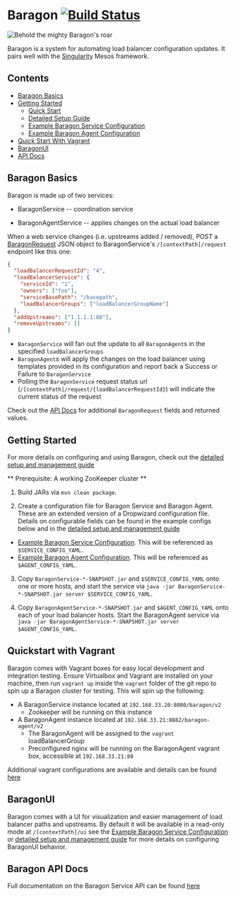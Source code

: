 <a id="top"></a>
# Baragon [![Build Status](https://travis-ci.org/HubSpot/Baragon.svg?branch=master)](https://travis-ci.org/HubSpot/Baragon)

![Behold the mighty Baragon's roar](http://i.imgur.com/mCbkbcZ.jpg)

Baragon is a system for automating load balancer configuration updates. It pairs well with the [Singularity](https://github.com/HubSpot/Singularity) Mesos framework.

## Contents

- [Baragon Basics](#basics)
- [Getting Started](#start)
  - [Quick Start](#start)
  - [Detailed Setup Guide](docs/managing_baragon.md)
  - [Example Baragon Service Configuration](docs/baragon_service_config.yaml)
  - [Example Baragon Agent Configuration](docs/baragon_agent_config.yaml)
- [Quick Start With Vagrant](#vagrant)
- [BaragonUI](#ui)
- [API Docs](docs/baragon_api_docs.md)

<a id="basics"></a>
## Baragon Basics

Baragon is made up of two services:

- BaragonService -- coordination service

- BaragonAgentService -- applies changes on the actual load balancer

When a web service changes (i.e. upstreams added / removed), POST a [BaragonRequest](docs/baragon_api_docs.md#requests) JSON object to BaragonService's `/[contextPath]/request` endpoint like this one:

```json
{
  "loadBalancerRequestId": "4",
  "loadBalancerService": {
    "serviceId": "1",
    "owners": ["foo"],
    "serviceBasePath": "/basepath",
    "loadBalancerGroups": ["loadBalancerGroupName"]
  },
  "addUpstreams": ["1.1.1.1:80"],
  "removeUpstreams": []
}
```

- `BaragonService` will fan out the update to all `BaragonAgent`s in the specified `loadBalancerGroups`
- `BaragonAgent`s will apply the changes on the load balancer using templates provided in its configuration and report back a Success or Failure to `BaragonService`
- Polling the `BaragonService` request status url (`/[contextPath]/request/{loadBalancerRequestId}`) will indicate the current status of the request

Check out the [API Docs](docs/baragon_api_docs.md) for additional `BaragonRequest` fields and returned values.

<a id="start"></a>
## Getting Started

For more details on configuring and using Baragon, check out the [detailed setup and management guide](docs/managing_baragon.md)

** Prerequisite: A working ZooKeeper cluster **

1. Build JARs via `mvn clean package`.

2. Create a configuration file for Baragon Service and Baragon Agent. These are an extended version of a Dropwizard configuration file. Details on configurable fields can be found in the example configs below and in the [detailed setup and management guide](docs/managing_baragon.md) 
  - [Example Baragon Service Configuration](docs/baragon_service_config.yaml). This will be referenced as `$SERVICE_CONFIG_YAML`.
  - [Example Baragon Agent Configuration](docs/baragon_agent_config.yaml). This will be referenced as `$AGENT_CONFIG_YAML`.

3. Copy `BaragonService-*-SNAPSHOT.jar` and `$SERVICE_CONFIG_YAML` onto one or more hosts, and start the service via `java -jar BaragonService-*-SNAPSHOT.jar server $SERVICE_CONFIG_YAML`.

4. Copy `BaragonAgentService-*-SNAPSHOT.jar` and `$AGENT_CONFIG_YAML` onto each of your load balancer hosts. Start the BaragonAgent service via `java -jar BaragonAgentService-*-SNAPSHOT.jar server $AGENT_CONFIG_YAML`.

<a id="vagrant"></a>
## Quickstart with Vagrant

Baragon comes with Vagrant boxes for easy local development and integration testing. Ensure Virtualbox and Vagrant are installed on your machine, then run `vagrant up` inside the `vagrant` folder of the git repo to spin up a Baragon cluster for testing. This will spin up the following:
- A BaragonService instance located at `192.168.33.20:8080/baragon/v2`
  - Zookeeper will be running on this instance
- A BaragonAgent instance located at `192.168.33.21:8882/baragon-agent/v2`
  - The BaragonAgent will be assigned to the `vagrant` loadBalancerGroup
  - Preconfigured nginx will be running on the BaragonAgent vagrant box, accessible at `192.168.33.21:80`

Additional vagrant configurations are available and details can be found [here](docs/vagrant.md)

<a id="ui"></a>
## BaragonUI
 
Baragon comes with a UI for visualization and easier management of load balancer paths and upstreams. By default it will be available in a read-only mode at `/[contextPath]/ui` see the [Example Baragon Service Configuration](docs/baragon_service_config.yaml) or [detailed setup and management guide](docs/managing_baragon.md) for more details on configuring BaragonUI behavior.

## Baragon API Docs

Full documentation on the Baragon Service API can be found [here](docs/baragon_api_docs.md)
